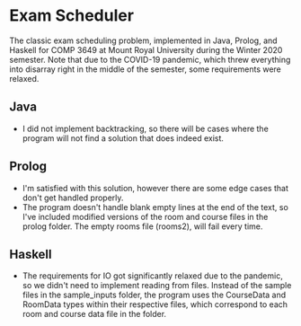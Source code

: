 # Exam Scheduler
The classic exam scheduling problem, implemented in Java, Prolog, and Haskell for COMP 3649 at Mount Royal University during the Winter 2020 semester. Note that due to the COVID-19 pandemic, which threw everything into disarray right in the middle of the semester, some requirements were relaxed.

## Java
- I did not implement backtracking, so there will be cases where the program will not find a solution that does indeed exist.

## Prolog
- I'm satisfied with this solution, however there are some edge cases that don't get handled properly.
- The program doesn't handle blank empty lines at the end of the text, so I've included modified versions of the room and course files in the prolog folder. The empty rooms file (rooms2), will fail every time.

## Haskell
- The requirements for IO got significantly relaxed due to the pandemic, so we didn't need to implement reading from files. Instead of the sample files in the sample_inputs folder, the program uses the CourseData and RoomData types within their respective files, which correspond to each room and course data file in the folder.

